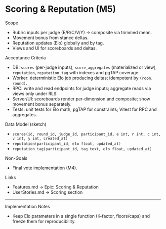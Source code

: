 # Scoring & Reputation (M5)

Scope

- Rubric inputs per judge (E/R/C/V/Y) → composite via trimmed mean.
- Movement bonus from stance deltas.
- Reputation updates (Elo) globally and by tag.
- Views and UI for scoreboards and deltas.

Acceptance Criteria

- DB: `scores` (per-judge inputs), `score_aggregates` (materialized or view),
  `reputation`, `reputation_tag` with indexes and pgTAP coverage.
- Worker: deterministic Elo job producing deltas; idempotent by `(room,
round)`.
- RPC: write and read endpoints for judge inputs; aggregate reads via views
  only under RLS.
- Server/UI: scoreboards render per-dimension and composite; show movement
  bonus separately.
- Tests: unit tests for Elo math; pgTAP for constraints; Vitest for RPC and
  aggregates.

Data Model (sketch)

- `scores(id, round_id, judge_id, participant_id, e int, r int, c int, v int,
y int, created_at)`
- `reputation(participant_id, elo float, updated_at)`
- `reputation_tag(participant_id, tag text, elo float, updated_at)`

Non-Goals

- Final vote implementation (M4).

Links

- Features.md → Epic: Scoring & Reputation
- UserStories.md → Scoring section

---

Implementation Notes

- Keep Elo parameters in a single function (K-factor, floors/caps) and freeze
  them for reproducibility.
